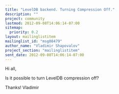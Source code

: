 ```yaml
---
title: "LevelDB backend. Turning Compression Off."
description: ""
project: community
lastmod: 2012-09-08T14:06:14-07:00
sitemap:
  priority: 0.2
layout: mailinglistitem
mailinglist_id: "msg08479"
author_name: "Vladimir Shapovalov"
project_section: "mailinglistitem"
sent_date: 2012-09-08T14:06:14-07:00
---
```



Hi all,

Is it possible to turn LevelDB compression off?

Thanks!
Vladimir
